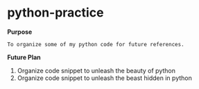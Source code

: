 # python-practice
**Purpose**

    To organize some of my python code for future references. 
    
**Future Plan**
  
  1. Organize code snippet to unleash the beauty of python
  2. Organize code snippet to unleash the beast hidden in python
